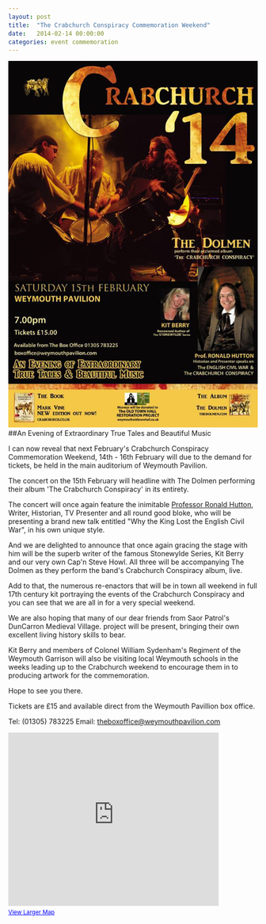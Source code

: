 ```yaml
---
layout: post
title:  "The Crabchurch Conspiracy Commemoration Weekend"
date:   2014-02-14 00:00:00
categories: event commemoration 
---
```




![The Crabchurch Conspiracy Commemoration Weekend][poster]
##An Evening of Extraordinary True Tales and Beautiful Music


I can now reveal that next February's Crabchurch Conspiracy Commemoration Weekend, 14th - 16th February will due to the demand for tickets, be held in the main auditorium of Weymouth Pavilion.
 
The concert on the 15th February will headline with The Dolmen performing their album 'The Crabchurch Conspiracy' in its entirety.
 
The concert will once again feature the inimitable [Professor Ronald Hutton][prof_link], Writer, Historian, TV Presenter and all round good bloke, who will be presenting a brand new talk entitled "Why the King Lost the English Civil War", in his own unique style.
 
And we are delighted to announce that once again gracing the stage with him will be the superb writer of the famous Stonewylde Series, Kit Berry and our very own Cap'n Steve Howl. All three will be accompanying The Dolmen as they perform the band's Crabchurch Conspiracy album, live.
 
Add to that, the numerous re-enactors that will be in town all weekend in full 17th century kit portraying the events of the Crabchurch Conspiracy and you can see that we are all in for a very special weekend.
 
We are also hoping that many of our dear friends from Saor Patrol's DunCarron Medieval Village. project will be present, bringing their own excellent living history skills to bear.
 
Kit Berry and members of Colonel William Sydenham's Regiment of the Weymouth Garrison will also be visiting local Weymouth schools in the weeks leading up to the Crabchurch weekend to encourage them in to producing artwork for the commemoration.
 
Hope to see you there.

Tickets are £15 and available direct from the Weymouth Pavillion box office.

Tel: (01305) 783225
Email: <theboxoffice@weymouthpavilion.com>

[prof_link]: http://www.bristol.ac.uk/history/staff/hutton.html
[poster]: /images/event_weekend_14.jpg "The Crabchurch Conspiracy Commemoration Weekend"

<iframe width="425" height="350" frameborder="0" scrolling="no" marginheight="0" marginwidth="0" src="https://maps.google.co.uk/maps?ie=UTF8&amp;q=weymouth+pavilion&amp;fb=1&amp;gl=uk&amp;hq=weymouth+pavilion+theatre&amp;cid=27009918125259020&amp;t=m&amp;iwloc=&amp;ll=50.608795,-2.448833&amp;spn=0.006295,0.006295&amp;output=embed"></iframe><br /><small><a href="https://maps.google.co.uk/maps?ie=UTF8&amp;q=weymouth+pavilion&amp;fb=1&amp;gl=uk&amp;hq=weymouth+pavilion+theatre&amp;cid=27009918125259020&amp;t=m&amp;iwloc=&amp;ll=50.608795,-2.448833&amp;spn=0.006295,0.006295&amp;source=embed" style="color:#0000FF;text-align:left">View Larger Map</a></small>
